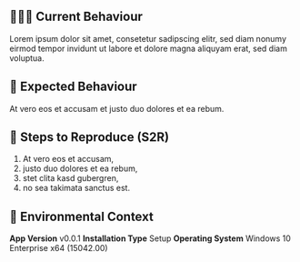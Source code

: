 <!--- ⬆️ Add your issue title in the "Title" field above ⬆️ -->

## 🤷🏽‍♂️ Current Behaviour
<!---
Bug Reports: Describe what currently happens.
Feature Suggestions: Describe how a feature currently works (if it exists).
-->
Lorem ipsum dolor sit amet, consetetur sadipscing elitr, sed diam nonumy eirmod tempor invidunt ut labore et dolore magna aliquyam erat, sed diam voluptua.

## 🎯 Expected Behaviour
<!---
Bug Reports: Describe what should have happened.
Feature Suggestions: Describe how a feature should work.
-->
At vero eos et accusam et justo duo dolores et ea rebum.

## 👟 Steps to Reproduce (S2R)
<!---
(Bug Reports only) Provide a simple set of steps for reproducing the issue.
-->
 1. At vero eos et accusam,
 2. justo duo dolores et ea rebum,
 3. stet clita kasd gubergren,
 3. no sea takimata sanctus est.

## 🏡 Environmental Context
<!---
(Bug Reports only) Provide details about where the issue occurred.
-->
**App Version**
v0.0.1
**Installation Type** 
Setup
**Operating System**
Windows 10 Enterprise x64 (15042.00)

